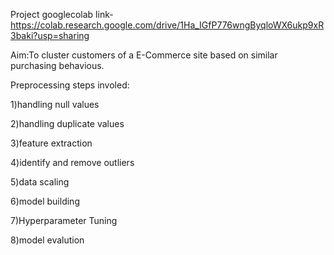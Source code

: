 Project googlecolab link-https://colab.research.google.com/drive/1Ha_IGfP776wngByqloWX6ukp9xR3baki?usp=sharing


Aim:To cluster customers of a E-Commerce site based on similar purchasing behavious.

Preprocessing steps involed:

1)handling null values

2)handling duplicate values

3)feature extraction

4)identify and remove outliers

5)data scaling

6)model building

7)Hyperparameter Tuning

8)model evalution



